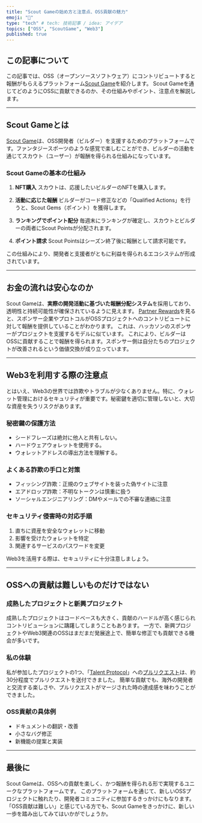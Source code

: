```yaml
---
title: "Scout Gameの始め方と注意点、OSS貢献の魅力"
emoji: "🙌"
type: "tech" # tech: 技術記事 / idea: アイデア
topics: ["OSS", "ScoutGame", "Web3"]
published: true
---
```


## この記事について

この記事では、OSS（オープンソースソフトウェア）にコントリビュートすると報酬がもらえるプラットフォーム[Scout Game](https://scoutgame.xyz/home)を紹介します。
Scout Gameを通じてどのようにOSSに貢献できるのか、その仕組みやポイント、注意点を解説します。

---

## Scout Gameとは

[Scout Game](https://scoutgame.xyz/info)は、OSS開発者（ビルダー）を支援するためのプラットフォームです。ファンタジースポーツのような感覚で楽しむことができ、ビルダーの活動を通じてスカウト（ユーザー）が報酬を得られる仕組みになっています。

### Scout Gameの基本の仕組み

1. **NFT購入**
   スカウトは、応援したいビルダーのNFTを購入します。

2. **活動に応じた報酬**
   ビルダーがコード修正などの「Qualified Actions」を行うと、Scout Gems（ポイント）を獲得します。

3. **ランキングでポイント配分**
   毎週末にランキングが確定し、スカウトとビルダーの両者にScout Pointsが分配されます。

4. **ポイント請求**
   Scout Pointsはシーズン終了後に報酬として請求可能です。

この仕組みにより、開発者と支援者がともに利益を得られるエコシステムが形成されています。

---

## お金の流れは安心なのか

Scout Gameは、**実際の開発活動に基づいた報酬分配システム**を採用しており、透明性と持続可能性が確保されているように見えます。
[Partner Rewards](https://scoutgame.xyz/info/partner-rewards)を見ると、スポンサー企業やプロトコルがOSSプロジェクトへのコントリビュートに対して報酬を提供していることがわかります。
これは、ハッカソンのスポンサーがプロジェクトを支援するモデルに似ています。
これにより、ビルダーはOSSに貢献することで報酬を得られます。スポンサー側は自分たちのプロジェクトが改善されるという価値交換が成り立っています。

---

## Web3を利用する際の注意点

とはいえ、Web3の世界では詐欺やトラブルが少なくありません。特に、ウォレット管理におけるセキュリティが重要です。秘密鍵を適切に管理しないと、大切な資産を失うリスクがあります。

### 秘密鍵の保護方法

- シードフレーズは絶対に他人と共有しない。
- ハードウェアウォレットを使用する。
- ウォレットアドレスの導出方法を理解する。

### よくある詐欺の手口と対策

- フィッシング詐欺：正規のウェブサイトを装った偽サイトに注意
- エアドロップ詐欺：不明なトークンは慎重に扱う
- ソーシャルエンジニアリング：DMやメールでの不審な連絡に注意

### セキュリティ侵害時の対応手順

1. 直ちに資産を安全なウォレットに移動
2. 影響を受けたウォレットを特定
3. 関連するサービスのパスワードを変更

Web3を活用する際は、セキュリティに十分注意しましょう。

---

## OSSへの貢献は難しいものだけではない

### 成熟したプロジェクトと新興プロジェクト

成熟したプロジェクトはコードベースも大きく、貢献のハードルが高く感じられコントリビューションに躊躇してしまうこともあります。
一方で、新興プロジェクトやWeb3関連のOSSはまだまだ発展途上で、簡単な修正でも貢献できる機会が多いです。

### 私の体験

私が参加したプロジェクトの1つ、「[Talent Protocol](https://www.talentprotocol.com/)」への[プルリクエスト](https://github.com/talentprotocol/contracts/pull/106)は、約30分程度でプルリクエストを送付できました。
簡単な貢献でも、海外の開発者と交流する楽しさや、プルリクエストがマージされた時の達成感を味わうことができました。

### OSS貢献の具体例

- ドキュメントの翻訳・改善
- 小さなバグ修正
- 新機能の提案と実装

---

## 最後に

Scout Gameは、OSSへの貢献を楽しく、かつ報酬を得られる形で実現するユニークなプラットフォームです。
このプラットフォームを通じて、新しいOSSプロジェクトに触れたり、開発者コミュニティに参加するきっかけにもなります。
「OSS貢献は難しい」と感じている方でも、Scout Gameをきっかけに、新しい一歩を踏み出してみてはいかがでしょうか。
